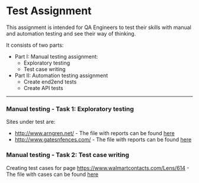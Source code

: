 # Test Assignment

This assignment is intended for QA Engineers to test their skills with manual and automation testing and see their way of thinking.

It consists of two parts:
- Part I: Manual testing assignment:
  - Exploratory testing
  - Test case writing
- Part II: Automation testing assignment
  - Create end2end tests
  - Create API tests

---

### Manual testing - Task 1: Exploratory testing
Sites under test are:
- http://www.arngren.net/ - The file with reports can be found [here](https://github.com/m-radman/Test_Assignment/blob/main/manual_testing/Manual%20Testing%20assignment%20Task%201%20-%20Exploratory%20testing%2C%20site%201%20https%20__www.arngren.net.pdf)
- http://www.gatesnfences.com/ - The file with reports can be found [here](https://github.com/m-radman/Test_Assignment/blob/main/manual_testing/Manual%20Testing%20assignment%20Task%201%20-%20Exploratory%20testing%2C%20site%202%20http%20__www.gatesnfences.com.pdf)

### Manual testing - Task 2: Test case writing
Creating test cases for page https://www.walmartcontacts.com/Lens/614 - The file with cases can be found [here](https://github.com/m-radman/Test_Assignment/blob/main/manual_testing/Manual%20Testing%20assignment%20Task%202%20-%20Test%20case%20writing%20-%20Sheet1.pdf)
